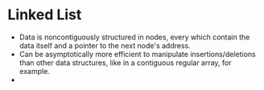 # Linked List

- Data is noncontiguously structured in nodes, every which contain the data itself and a pointer to the next node's address.
- Can be asymptotically more efficient to manipulate insertions/deletions than other data structures, like in a contiguous regular array, for example.
- 


